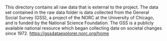 This directory contains all raw data that is external to the project. 
The data set contained in the raw data folder is data collected from the General Social Survey (GSS), a project of the NORC at the University of Chicago, and is funded by the National Science Foundation.  The GSS is a publicly available national resource which began collecting data on societal changes since 1972. 
https://gssdataexplorer.norc.org/home 